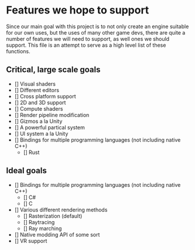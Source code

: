 # Features we hope to support

Since our main goal with this project is to not only create an engine suitable for our own uses, but the uses of many other game devs, there are quite a number of features we will need to support, as well ones we should support.
This file is an attempt to serve as a high level list of these functions.

## Critical, large scale goals

- [] Visual shaders
- [] Different editors
- [] Cross platform support
- [] 2D and 3D support
- [] Compute shaders
- [] Render pipeline modification
- [] Gizmos a la Unity
- [] A powerful partical system
- [] UI system a la Unity
- [] Bindings for multiple programming languages (not including native C++)
	- [] Rust

## Ideal goals

- [] Bindings for multiple programming languages (not including native C++)
	- [] C#
	- [] C
- [] Various different rendering methods
	- [] Rasterization (default)
	- [] Raytracing
	- [] Ray marching
- [] Native modding API of some sort
- [] VR support
